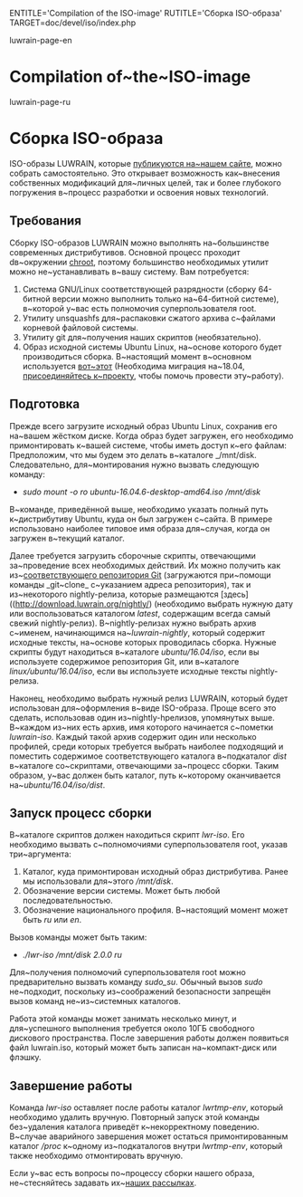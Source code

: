 
ENTITLE='Compilation of the ISO-image'
RUTITLE='Сборка  ISO-образа'
TARGET=doc/devel/iso/index.php

luwrain-page-en

# Compilation of~the~ISO-image

luwrain-page-ru

# Сборка ISO-образа

ISO-образы LUWRAIN, которые [публикуются на~нашем сайте](local:/download/iso/),
можно собрать самостоятельно.
Это открывает возможность как~внесения собственных модификаций  для~личных целей,
так и более глубокого погружения в~процесс разработки и освоения новых технологий.

## Требования

Сборку ISO-образов LUWRAIN можно выполнять на~большинстве современных дистрибутивов.
Основной процесс проходит  dв~окружении [chroot](https://ru.wikipedia.org/wiki/Chroot),
поэтому большинство необходимых утилит можно не~устанавливать в~вашу систему.
Вам потребуется:

1. Система GNU/Linux соответствующей разрядности
(сборку 64-битной версии можно выполнить только на~64-битной  системе),
в~которой у~вас есть полномочия суперпользователя root.
1. Утилиту unsquashfs для~распаковки сжатого архива с~файлами корневой файловой системы.
1. Утилиту git для~получения наших скриптов (необязательно).
1. Образ исходной системы Ubuntu Linux, на~основе которого будет производиться сборка.
В~настоящий момент в~основном используется [вот~этот](http://releases.ubuntu.com/xenial/ubuntu-16.04.6-desktop-amd64.iso)
(Необходима миграция на~18.04, [присоединяйтесь к~проекту](local:/doc/user/start/developers), чтобы помочь провести эту~работу).

## Подготовка

Прежде всего загрузите исходный образ Ubuntu Linux, сохранив его на~вашем жёстком диске.
Когда образ будет загружен, его необходимо примонтировать к~вашей системе,
чтобы иметь доступ к~его файлам:
Предположим, что мы будем это делать в~каталоге _/mnt/disk.
Следовательно, для~монтирования нужно вызвать  следующую команду:

* _sudo mount -o ro  ubuntu-16.04.6-desktop-amd64.iso /mnt/disk_

В~команде, приведённой выше, необходимо указать полный путь к~дистрибутиву Ubuntu,
куда он был загружен с~сайта.
В примере использовано наиболее типовое имя образа для~случая, когда он загружен в~текущий каталог.

Далее требуется загрузить сборочные скрипты,
отвечающими за~проведение всех необходимых  действий.
Их можно получить как из~[соответствующего репозитория Git](https://github.com/luwrain/linux/)
(загружаются при~помощи команды _git~clone_ с~указанием адреса репозитория),
так и из~некоторого nightly-релиза,
которые размещаются [здесь]((http://download.luwrain.org/nightly/)
(необходимо выбрать нужную дату или воспользоваться каталогом _latest_, содержащим всегда самый свежий nightly-релиз).
В~nightly-релизах нужно выбрать архив с~именем, начинающимся на~_luwrain-nightly_,
который содержит исходные тексты,
на~основе которых проводилась сборка.
Нужные скрипты будут находиться в~каталоге _ubuntu/16.04/iso_,
если вы используете содержимое репозитория Git,
или в~каталоге _linux/ubuntu/16.04/iso_,
если вы используете  исходные тексты nightly-релиза.

Наконец, необходимо выбрать нужный релиз LUWRAIN,
который будет использован для~оформления в~виде ISO-образа.
Проще всего это сделать, использовав один из~nightly-hрелизов, упомянутых выше.
В~каждом из~них есть архив, имя которого начинается с~пометки _luwrain-iso_.
Каждый такой архив содержит один или несколько профилей,
среди которых требуется выбрать наиболее подходящий и поместить содержимое соответствующего каталога
в~подкаталог _dist_ в~каталоге со~скриптами, отвечающими за~процесс сборки.
Таким образом, у~вас должен быть каталог, путь к~которому оканчивается на~_ubuntu/16.04/iso/dist_.

## Запуск процесс сборки

В~каталоге скриптов должен находиться  скрипт _lwr-iso_.
Его необходимо вызвать с~полномочиями суперпользователя root,
указав три~аргумента:

1. Каталог, куда примонтирован исходный образ дистрибутива. Ранее мы использовали для~этого _/mnt/disk_.
1. Обозначение версии системы. Может быть любой последовательностью.
1. Обозначение национального профиля. В~настоящий момент может быть _ru_ или _en_.

Вызов команды может быть таким:

* _./lwr-iso /mnt/disk 2.0.0 ru_

Для~получения полномочий суперпользователя root
можно предварительно вызвать команду _sudo_su_.
Обычный вызов _sudo_ не~подходит,
поскольку из~соображений безопасности запрещён вызов команд не~из~системных каталогов.

Работа этой команды может занимать несколько минут,
и для~успешного выполнения требуется около 10ГБ свободного дискового пространства.
После завершения работы должен появиться файл luwrain.iso,
который может быть записан на~компакт-диск или флэшку.

## Завершение работы

Команда _lwr-iso_ оставляет после работы каталог _lwrtmp-env_,
который необходимо удалить вручную.
Повторный запуск этой команды без~удаления каталога приведёт к~некорректному поведению.
В~случае аварийного завершения может остаться примонтированным каталог _/proc_ к~одному из~подкаталогов внутри _lwrtmp-env_,
который также необходимо отмонтировать вручную.

Если у~вас есть вопросы по~процессу сборки нашего образа,
не~стесняйтесь  задавать их~[наших рассылках](local:/community/mailing-lists/).
